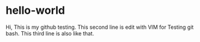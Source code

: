 # hello-world

Hi, 
This is my github testing.
This second line is edit with VIM for Testing git bash.
This third line is also like that.
